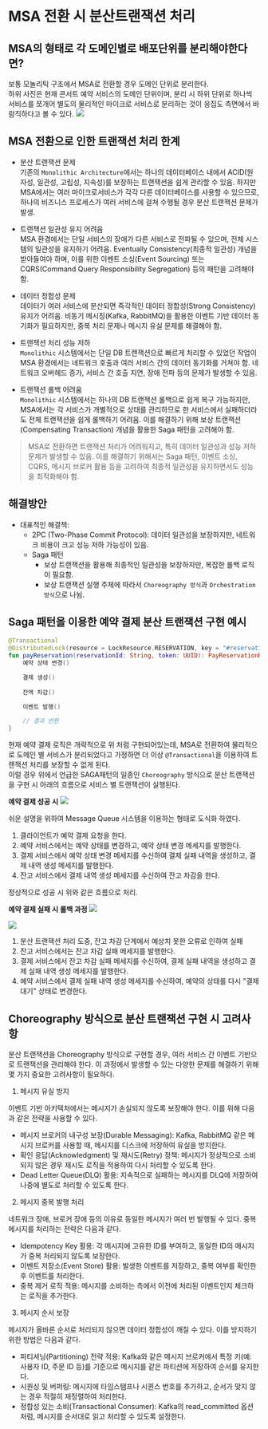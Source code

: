 # MSA 전환 시 분산트랜잭션 처리

## MSA의 형태로 각 도메인별로 배포단위를 분리해야한다면?
보통 모놀리틱 구조에서 MSA로 전환할 경우 도메인 단위로 분리한다.  
하위 사진은 현재 콘서트 예약 서비스의 도메인 단위이며, 분리 시 하위 단위로 하나씩 서비스를 쪼개어 별도의 물리적인 마이크로 서비스로 분리하는 것이 응집도 측면에서 바람직하다고 볼 수 있다.
![](images/콘서트_예약_서비스_도메인.png)

## MSA 전환으로 인한 트랜잭션 처리 한계
- 분산 트랜잭션 문제  
기존의 `Monolithic Architecture`에서는 하나의 데이터베이스 내에서 ACID(원자성, 일관성, 고립성, 지속성)를 보장하는 트랜잭션을 쉽게 관리할 수 있음.
하지만 MSA에서는 여러 마이크로서비스가 각각 다른 데이터베이스를 사용할 수 있으므로, 하나의 비즈니스 프로세스가 여러 서비스에 걸쳐 수행될 경우 분산 트랜잭션 문제가 발생.

- 트랜잭션 일관성 유지 어려움  
MSA 환경에서는 단일 서비스의 장애가 다른 서비스로 전파될 수 있으며, 전체 시스템의 일관성을 유지하기 어려움.
Eventually Consistency(최종적 일관성) 개념을 받아들여야 하며, 이를 위한 이벤트 소싱(Event Sourcing) 또는 CQRS(Command Query Responsibility Segregation) 등의 패턴을 고려해야 함.

- 데이터 정합성 문제    
데이터가 여러 서비스에 분산되면 즉각적인 데이터 정합성(Strong Consistency) 유지가 어려움.
비동기 메시징(Kafka, RabbitMQ)을 활용한 이벤트 기반 데이터 동기화가 필요하지만, 중복 처리 문제나 메시지 유실 문제를 해결해야 함.

- 트랜잭션 처리 성능 저하  
`Monolithic` 시스템에서는 단일 DB 트랜잭션으로 빠르게 처리할 수 있었던 작업이 MSA 환경에서는 네트워크 호출과 여러 서비스 간의 데이터 동기화를 거쳐야 함.
네트워크 오버헤드 증가, 서비스 간 호출 지연, 장애 전파 등의 문제가 발생할 수 있음.

- 트랜잭션 롤백 어려움    
`Monolithic` 시스템에서는 하나의 DB 트랜잭션 롤백으로 쉽게 복구 가능하지만, MSA에서는 각 서비스가 개별적으로 상태를 관리하므로 한 서비스에서 실패하더라도 전체 트랜잭션을 쉽게 롤백하기 어려움.
이를 해결하기 위해 보상 트랜잭션(Compensating Transaction) 개념을 활용한 Saga 패턴을 고려해야 함.

> MSA로 전환하면 트랜잭션 처리가 어려워지고, 특히 데이터 일관성과 성능 저하 문제가 발생할 수 있음. 이를 해결하기 위해서는 Saga 패턴, 이벤트 소싱, CQRS, 메시지 브로커 활용 등을 고려하여 최종적 일관성을 유지하면서도 성능을 최적화해야 함.

## 해결방안
- 대표적인 해결책:
  - 2PC (Two-Phase Commit Protocol): 데이터 일관성을 보장하지만, 네트워크 비용이 크고 성능 저하 가능성이 있음.
  - Saga 패턴
    - 보상 트랜잭션을 활용해 최종적인 일관성을 보장하지만, 복잡한 롤백 로직이 필요함.
    - 보상 트랜잭션 실행 주체에 따라서 `Choreography 방식`과 `Orchestration 방식`으로 나뉨. 


## Saga 패턴을 이용한 예약 결제 분산 트랜잭션 구현 예시

```kotlin
@Transactional
@DistributedLock(resource = LockResource.RESERVATION, key = "#reservationId", strategy = LockStrategy.REDIS_PUB_SUB)
fun payReservation(reservationId: String, token: UUID): PayReservationResult {
    예약 상태 변경()

    결제 생성()
    
    잔액 차감()

    이벤트 발행()

    // 결과 반환
}
```
현재 예약 결제 로직은 개략적으로 위 처럼 구현되어있는데, MSA로 전환하여 물리적으로 도메인 별 서비스가 분리되었다고 가정하면 더 이상 `@Transactional`을 이용하여 트랜잭션 처리를 보장할 수 없게 된다.  
이럴 경우 위에서 언급한 SAGA패턴의 일종인 `Choreography` 방식으로 분산 트랜잭션을 구현 시 아래의 흐름으로 서비스 별 트랜잭션이 실행된다. 

**예약 결제 성공 시**
![](images/분산_트랜잭션_성공.png)

쉬운 설명을 위하여 Message Queue 시스템을 이용하는 형태로 도식화 하였다.

1. 클라이언트가 예약 결제 요청을 한다.
2. 예약 서비스에서는 예약 상태를 변경하고, 예약 상태 변경 메세지를 발행한다.
3. 결제 서비스에서 예약 상태 변경 메세지를 수신하여 결제 실패 내역을 생성하고, 결제 내역 생성 메세지를 발행한다.
4. 잔고 서비스에서 결제 내역 생성 메세지를 수신하여 잔고 차감을 한다.

정상적으로 성공 시 위와 같은 흐름으로 처리. 

**예약 결제 실패 시 롤백 과정**
![](images/분산_트랜잭션_실패_롤백_1.png)

![](images/분산_트랜잭션_실패_롤백_2.png)
1. 분산 트랜잭션 처리 도중, 잔고 차감 단계에서 예상치 못한 오류로 인하여 실패
2. 잔고 서비스에서는 잔고 차감 실패 메세지를 발행한다.
3. 결제 서비스에서 잔고 차감 실패 메세지를 수신하여, 결제 실패 내역을 생성하고 결제 실패 내역 생성 메세지를 발행한다.
4. 예약 서비스에서 결제 실패 내역 생성 메세지를 수신하여, 예약의 상태를 다시 "결제 대기" 상태로 변경한다.


## Choreography 방식으로 분산 트랜잭션 구현 시 고려사항
분산 트랜잭션을 Choreography 방식으로 구현할 경우, 여러 서비스 간 이벤트 기반으로 트랜잭션을 관리해야 한다. 이 과정에서 발생할 수 있는 다양한 문제를 해결하기 위해 몇 가지 중요한 고려사항이 필요하다.

1. 메시지 유실 방지

이벤트 기반 아키텍처에서는 메시지가 손실되지 않도록 보장해야 한다. 이를 위해 다음과 같은 전략을 사용할 수 있다.

- 메시지 브로커의 내구성 보장(Durable Messaging): Kafka, RabbitMQ 같은 메시지 브로커를 사용할 때, 메시지를 디스크에 저장하여 유실을 방지한다.
- 확인 응답(Acknowledgment) 및 재시도(Retry) 정책: 메시지가 정상적으로 소비되지 않은 경우 재시도 로직을 적용하여 다시 처리할 수 있도록 한다.
- Dead Letter Queue(DLQ) 활용: 지속적으로 실패하는 메시지를 DLQ에 저장하여 나중에 별도로 처리할 수 있도록 한다.

2. 메시지 중복 발행 처리

네트워크 장애, 브로커 장애 등의 이유로 동일한 메시지가 여러 번 발행될 수 있다. 중복 메시지를 처리하는 전략은 다음과 같다.

- Idempotency Key 활용: 각 메시지에 고유한 ID를 부여하고, 동일한 ID의 메시지가 중복 처리되지 않도록 보장한다.
- 이벤트 저장소(Event Store) 활용: 발생한 이벤트를 저장하고, 중복 여부를 확인한 후 이벤트를 처리한다.
- 중복 제거 로직 적용: 메시지를 소비하는 측에서 이전에 처리된 이벤트인지 체크하는 로직을 추가한다.

3. 메시지 순서 보장

메시지가 올바른 순서로 처리되지 않으면 데이터 정합성이 깨질 수 있다. 이를 방지하기 위한 방법은 다음과 같다.

- 파티셔닝(Partitioning) 전략 적용: Kafka와 같은 메시지 브로커에서 특정 키(예: 사용자 ID, 주문 ID 등)를 기준으로 메시지를 같은 파티션에 저장하여 순서를 유지한다.
- 시퀀싱 및 버퍼링: 메시지에 타임스탬프나 시퀀스 번호를 추가하고, 순서가 맞지 않는 경우 적절히 재정렬하여 처리한다.
- 정합성 있는 소비(Transactional Consumer): Kafka의 read_committed 옵션처럼, 메시지를 순서대로 읽고 처리할 수 있도록 설정한다.
